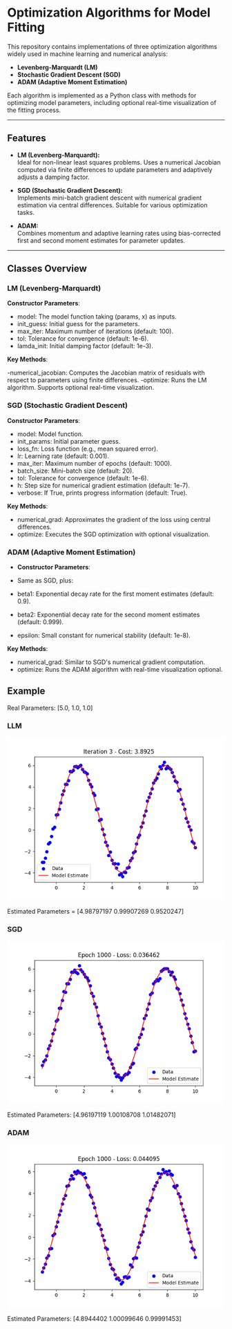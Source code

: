 # Optimization Algorithms for Model Fitting

This repository contains implementations of three optimization algorithms widely used in machine learning and numerical analysis:

- **Levenberg-Marquardt (LM)**
- **Stochastic Gradient Descent (SGD)**
- **ADAM (Adaptive Moment Estimation)**

Each algorithm is implemented as a Python class with methods for optimizing model parameters, including optional real-time visualization of the fitting process.

---

## Features

- **LM (Levenberg-Marquardt):**  
  Ideal for non-linear least squares problems. Uses a numerical Jacobian computed via finite differences to update parameters and adaptively adjusts a damping factor.

- **SGD (Stochastic Gradient Descent):**  
  Implements mini-batch gradient descent with numerical gradient estimation via central differences. Suitable for various optimization tasks.

- **ADAM:**  
  Combines momentum and adaptive learning rates using bias-corrected first and second moment estimates for parameter updates.

---

## Classes Overview
### LM (Levenberg-Marquardt)
**Constructor Parameters**:

- model: The model function taking (params, x) as inputs.
- init_guess: Initial guess for the parameters.
- max_iter: Maximum number of iterations (default: 100).
- tol: Tolerance for convergence (default: 1e-6).
- lamda_init: Initial damping factor (default: 1e-3).

**Key Methods**:

-numerical_jacobian: Computes the Jacobian matrix of residuals with respect to parameters using finite differences.
-optimize: Runs the LM algorithm. Supports optional real-time visualization.
### SGD (Stochastic Gradient Descent)
**Constructor Parameters**:

- model: Model function.
- init_params: Initial parameter guess.
- loss_fn: Loss function (e.g., mean squared error).
- lr: Learning rate (default: 0.001).
- max_iter: Maximum number of epochs (default: 1000).
- batch_size: Mini-batch size (default: 20).
- tol: Tolerance for convergence (default: 1e-6).
- h: Step size for numerical gradient estimation (default: 1e-7).
- verbose: If True, prints progress information (default: True).

**Key Methods**:

- numerical_grad: Approximates the gradient of the loss using central differences.
- optimize: Executes the SGD optimization with optional visualization.
### ADAM (Adaptive Moment Estimation)
- **Constructor Parameters**:

- Same as SGD, plus:
- beta1: Exponential decay rate for the first moment estimates (default: 0.9).
- beta2: Exponential decay rate for the second moment estimates (default: 0.999).
- epsilon: Small constant for numerical stability (default: 1e-8).

**Key Methods**:

- numerical_grad: Similar to SGD's numerical gradient computation.
- optimize: Runs the ADAM algorithm with real-time visualization optional.

## Example 

Real Parameters: [5.0, 1.0, 1.0]

### LLM 

![Screenshot](images/LM.png)


Estimated Parameters = [4.98797197 0.99907269 0.9520247]

### SGD 

![Screenshot](images/SGD.png?)


Estimated Parameters: [4.96197119 1.00108708 1.01482071]

### ADAM 

![Screenshot](images/ADAM.png?)


Estimated Parameters: [4.8944402  1.00099646 0.99991453]